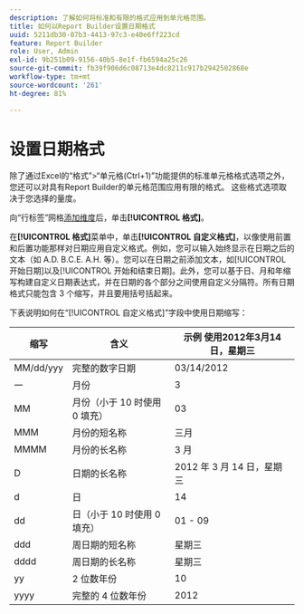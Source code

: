 ```yaml
---
description: 了解如何将标准和有限的格式应用到单元格范围。
title: 如何以Report Builder设置日期格式
uuid: 5211db30-07b3-4413-97c3-e40e6ff223cd
feature: Report Builder
role: User, Admin
exl-id: 9b251b09-9156-40b5-8e1f-fb6594a25c26
source-git-commit: fb39f906d6c08713e4dc8211c917b2942502868e
workflow-type: tm+mt
source-wordcount: '261'
ht-degree: 81%

---
```


# 设置日期格式

除了通过Excel的“格式”>“单元格(Ctrl+1)”功能提供的标准单元格格式选项之外，您还可以对具有Report Builder的单元格范围应用有限的格式。 这些格式选项取决于您选择的量度。

向“行标签”网格[添加维度](/help/analyze/report-builder/layout/c-metrics-dimensions/t-add-metrics-and-dimensions.md)后，单击&#x200B;**[!UICONTROL 格式]**。

在&#x200B;**[!UICONTROL 格式]**&#x200B;菜单中，单击&#x200B;**[!UICONTROL 自定义格式]**，以像使用前置和后置功能那样对日期应用自定义格式。例如，您可以输入始终显示在日期之后的文本（如 A.D. B.C.E. A.H. 等）。您可以在日期之前添加文本，如[!UICONTROL 开始日期]以及[!UICONTROL 开始和结束日期]。此外，您可以基于日、月和年缩写构建自定义日期表达式，并在日期的各个部分之间使用自定义分隔符。所有日期格式只能包含 3 个缩写，并且要用括号括起来。

下表说明如何在“[!UICONTROL 自定义格式]”字段中使用日期缩写：

| 缩写 | 含义 | 示例   使用2012年3月14日，星期三 |
|--- |--- |--- |
| MM/dd/yyy | 完整的数字日期 | 03/14/2012 |
| 一 | 月份 | 3 |
| MM | 月份（小于 10 时使用 0 填充） | 03 |
| MMM | 月份的短名称 | 三月 |
| MMMM | 月份的长名称 | 3 月 |
| D | 日期的长名称 | 2012 年 3 月 14 日，星期三 |
| d | 日 | 14 |
| dd | 日（小于 10 时使用 0 填充） | 01 - 09 |
| ddd | 周日期的短名称 | 星期三 |
| dddd | 周日期的长名称 | 星期三 |
| yy | 2 位数年份 | 10 |
| yyyy | 完整的 4 位数年份 | 2012 |
